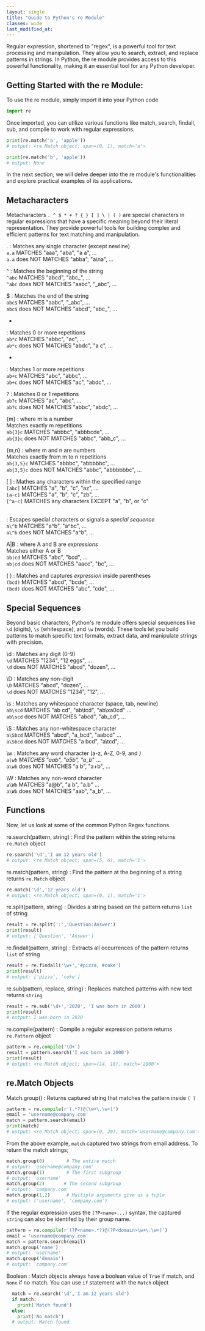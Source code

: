 ```yaml
---
layout: single 
title: "Guide to Python's re Module" 
classes: wide
last_modified_at:
---
```


Regular expression, shortened to "regex", is a powerful tool for text processing and manipulation. They allow you to search, extract, and replace patterns in strings. In Python, the re module provides access to this powerful functionality, making it an essential tool for any Python developer.


## Getting Started with the re Module:

To use the re module, simply import it into your Python code


```python
import re
```

Once imported, you can utilize various functions like match, search, findall, sub, and compile to work with regular expressions.

```python
print(re.match('a', 'apple'))
# output: <re.Match object; span=(0, 1), match='a'>

print(re.match('b', 'apple'))
# output: None
```

In the next section, we will delve deeper into the re module's functionalities and explore practical examples of its applications.

## Metacharacters 

Metacharacters `. ^ $ * + ? { } [ ] \ | ( )` are special characters in regular expressions that have a specific meaning beyond their literal representation. They provide powerful tools for building complex and efficient patterns for text matching and manipulation.

 .
: Matches any single character (except newline)\
`a.a` MATCHES "aaa", "aba", "a a", ...\
`a.a` does NOT MATCHES "abba", "a\na", ...


 ^
: Matches the beginning of the string\
  `^abc` MATCHES "abcd", "abc_", ...\
  `^abc` does NOT MATCHES "aabc", "\_abc", ...


$
: Matches the end of the string\
  `abc$` MATCHES "aabc", "\_abc", ...\
  `abc$` does NOT MATCHES "abcd", "abc_", ...


*
: Matches 0 or more repetitions\
  `ab*c` MATCHES "abbc", "ac", ...\
  `ab*c` does NOT MATCHES "abdc", "a c", ...


+
: Matches 1 or more repetitions\
  `ab+c` MATCHES "abc", "abbc", ...\
  `ab+c` does NOT MATCHES "ac", "abdc", ...


?
: Matches 0 or 1 repetitions\
  `ab?c` MATCHES "ac", "abc", ...\
  `ab?c` does NOT MATCHES "abbc", "abdc", ...


{m}
: where m is a number\
  Matches exactly m repetitions\
  `ab{3}c` MATCHES "abbbc", "abbbcde", ...\
  `ab{3}c` does NOT MATCHES "abbc", "abb_c", ...


{m,n}
: where m and n are numbers\
  Matches exactly from m to n repetitions\
  `ab{3,5}c` MATCHES "abbbc", "abbbbbc", ...\
  `ab{3,5}c` does NOT MATCHES "abbc", "abbbbbbc", ...


[ ]
: Mathes any characters within the specified range\
  `[abc]` MATCHES "a", "b", "c", "az", ...\
  `[a-c]` MATCHES "a", "b", "c", "zb", ...\
  `[^a-c]` MATCHES any characters EXCEPT "a", "b", or "c"


\
: Escapes special characters or signals a *special sequence*\
  `a\^b` MATCHES "a^b", "a^bc", ...\
  `a\^b` does NOT MATCHES "a\^b", ...


A|B
: where A and B are *expressions*\
  Matches either A or B\
  `ab|cd` MATCHES "abc", "bcd", ...\
  `ab|cd` does NOT MATCHES "aacc", "bc", ...
  

( )
: Matches and captures *expression* inside parentheses\
  `(bcd)` MATCHES "abcd", "bcde", ...\
  `(bcd)` does NOT MATCHES "abc", "cde", ...


## Special Sequences

Beyond basic characters, Python's re module offers special sequences like `\d` (digits), `\s` (whitespace), and `\w` (words). These tools let you build patterns to match specific text formats, extract data, and manipulate strings with precision.

\d
: Matches any digit (0-9)\
  `\d` MATCHES "1234", "12 eggs", ...\
  `\d` does NOT MATCHES "abcd", "dozen", ...


\D
: Matches any non-digit\
  `\D` MATCHES "abcd", "dozen", ...\
  `\d` does NOT MATCHES "1234", "12", ...


\s
: Matches any whitespace character (space, tab, newline)\
  `ab\scd` MATCHES "ab cd", "ab\tcd", "ab\xa0cd" ...\
  `ab\scd` does NOT MATCHES "abcd", "ab_cd", ...


\S
: Matches any non-whitespace character\
  `a\Sbcd` MATCHES "abcd", "a_bcd", "aabcd" ...\
  `a\Sbcd` does NOT MATCHES "a bcd", "a\tcd", ...


\w
: Matches any word character (a-z, A-Z, 0-9, and _)\
  `a\wb` MATCHES "aab", "a5b", "a_b_" ...\
  `a\wb` does NOT MATCHES "a b", "a+b", ...


\W
: Matches any non-word character\
  `a\Wb` MATCHES "a@b", "a b", "a.b" ...\
  `a\Wb` does NOT MATCHES "aab", "a_b", ...


## Functions

Now, let us look at some of the common Python Regex functions.

re.search(pattern, string)
: Find the pattern within the string
returns `re.Match` object
  ```python
  re.search('\d','I am 12 years old')
  # output: <re.Match object; span=(5, 6), match='1'>
  ```


re.match(pattern, string)
: Find the pattern at the beginning of a string
returns `re.Match` object
  ```python
  re.match('\d','12 years old')
  # output: <re.Match object; span=(0, 1), match='1'>
  ```


re.split(pattern, string)
: Divides a string based on the pattern
returns `list` of string
  ```python
  result = re.split(':','Question:Answer')
  print(result)
  # output: ['Question', 'Answer']
  ```


re.findall(pattern, string)
: Extracts all occurrences of the pattern
returns `list` of string
  ```python
  result = re.findall('\w+','#pizza, #coke')
  print(result)
  # output: ['pizza', 'coke']
  ```

re.sub(pattern, replace, string)
: Replaces matched patterns with new text
returns `string`
  ```python
  result = re.sub('\d+','2020', 'I was born in 2000')
  print(result)
  # output: I was born in 2020
  ```

re.compile(pattern)
: Compile a regular expression pattern
returns `re.Pattern` object
  ```python
  pattern = re.compile('\d+')
  result = pattern.search('I was born in 2000')
  print(result)
  # output: <re.Match object; span=(14, 18), match='2000'>
  ```

## re.Match Objects

Match.group()
: Returns captured string that matches the pattern inside `( )`

  ```python
  pattern = re.compile(r'(.*?)@(\w+\.\w+)')
  email = 'username@company.com'
  match = pattern.search(email)
  print(match)
  # output: <re.Match object; span=(0, 20), match='username@company.com'>
  ```

  From the above example, `match` captured two strings from email address.
  To return the match strings;

  ```python
  match.group(0)        # The entire match
  # output: 'username@company.com'
  match.group(1)        # The first subgroup
  # output: 'username'
  match.group(2)       # The second subgroup
  # output: 'company.com'  
  match.group(1,2)      # Multiple arguments give us a tuple
  # output: ('username', 'company.com')
  ```
  If the regular expression uses the `(?P<name>...)` syntax, the captured `string` can also be identifed by their group name.

  ```python
  pattern = re.compile(r'(?P<name>.*?)@(?P<domain>\w+\.\w+)')
  email = 'username@company.com'
  match = pattern.search(email)
  match.group('name')
  # output: 'username'
  match.group('domain')
  # output: 'company.com' 
  ```

Boolean
: Match objects always have a boolean value of `True` if match, and `None` if no match. You can use `if` statement with the `Match` object
```python
  match = re.search('\d','I am 12 years old')
  if match:
    print('Match found')
  else:
    print('No match')
  # output: Match found
```
